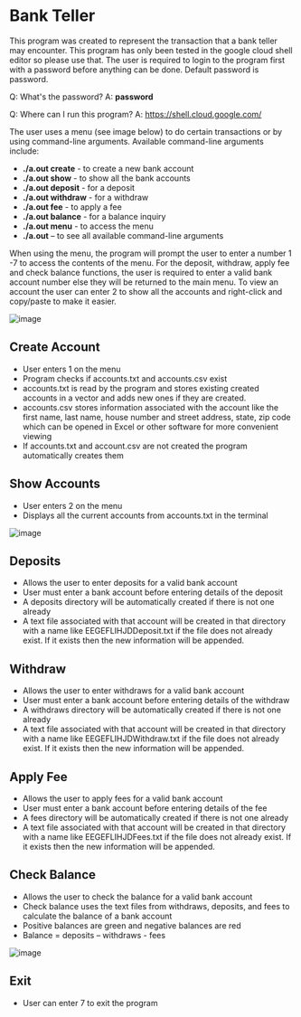 # Bank Teller

This program was created to represent the transaction that a bank teller may encounter. This program has only been tested in the google cloud shell editor so please use that. The user is required to login to the program first with a password before anything can be done. Default password is password.

Q: What's the password?
A: **password**

Q: Where can I run this program?
A: https://shell.cloud.google.com/

 The user uses a menu (see image below) to do certain transactions or by using command-line arguments. Available command-line arguments include: 
*  **./a.out create** - to create a new bank account
* 	**./a.out show** - to show all the bank accounts
* 	**./a.out deposit** - for a deposit
* 	**./a.out withdraw** - for a withdraw
* 	**./a.out fee** - to apply a fee
* 	**./a.out balance** - for a balance inquiry
* 	**./a.out menu** - to access the menu
* 	**./a.out** – to see all available command-line arguments

When using the menu, the program will prompt the user to enter a number 1 -7 to access the contents of the menu. For the deposit, withdraw, apply fee and check balance functions, the user is required to enter a valid bank account number else they will be returned to the main menu. To view an account the user can enter 2 to show all the accounts and right-click and copy/paste to make it easier. 

![image](https://user-images.githubusercontent.com/75858369/166078505-9e03889a-2e56-42ad-a78a-6aca03e4f77d.png)

## Create Account
*	User enters 1 on the menu
*	Program checks if accounts.txt and accounts.csv exist
*	accounts.txt is read by the program and stores existing created accounts in a vector and adds new ones if they are created.
*	accounts.csv stores information associated with the account like the first name, last name, house number and street address, state, zip code which can be opened in Excel or other software for more convenient viewing
*	If accounts.txt and account.csv are not created the program automatically creates them 

## Show Accounts
* User enters 2 on the menu
* Displays all the current accounts from accounts.txt in the terminal 

![image](https://user-images.githubusercontent.com/75858369/166078663-30635084-abf7-4656-ad17-b777bf603625.png)

## Deposits
*	Allows the user to enter deposits for a valid bank account
*	User must enter a bank account before entering details of the deposit
* A deposits directory will be automatically created if there is not one already
*	A text file associated with that account will be created in that directory with a name like  EEGEFLIHJDDeposit.txt if the file does not already exist. If it exists then the new information will be appended.

## Withdraw
*	Allows the user to enter withdraws for a valid bank account
*	User must enter a bank account before entering details of the withdraw
*	A withdraws directory will be automatically created if there is not one already
*	A text file associated with that account will be created in that directory with a name like  EEGEFLIHJDWithdraw.txt if the file does not already exist. If it exists then the new information will be appended.

## Apply Fee
*	Allows the user to apply fees for a valid bank account
*	User must enter a bank account before entering details of the fee
*	A fees directory will be automatically created if there is not one already
* A text file associated with that account will be created in that directory with a name like  EEGEFLIHJDFees.txt if the file does not already exist. If it exists then the new information will be appended.

## Check Balance
* Allows the user to check the balance for a valid bank account
*	Check balance uses the text files from withdraws, deposits, and fees to calculate the balance of a bank account
*	Positive balances are green and negative balances are red
*	Balance = deposits – withdraws - fees

![image](https://user-images.githubusercontent.com/75858369/166078847-b3514949-95f9-4ace-8359-40fa7179acf4.png)

## Exit
* User can enter 7 to exit the program
